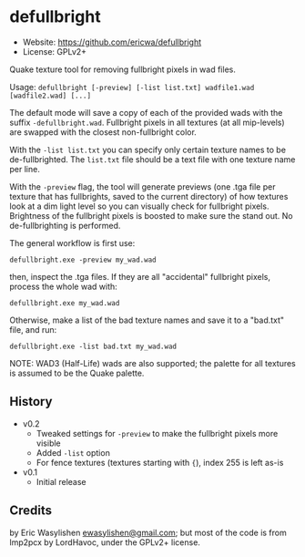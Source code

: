 defullbright
============

- Website: https://github.com/ericwa/defullbright
- License: GPLv2+

Quake texture tool for removing fullbright pixels in wad files.

Usage: `defullbright [-preview] [-list list.txt] wadfile1.wad [wadfile2.wad] [...]`

The default mode will save a copy of each of the provided wads with the suffix `-defullbright.wad`. Fullbright pixels in all textures (at all mip-levels) are swapped with the closest non-fullbright color.

With the `-list list.txt` you can specify only certain texture names to be de-fullbrighted. The `list.txt` file should be a text file with one texture name per line.

With the `-preview` flag, the tool will generate previews (one .tga file per texture that has fullbrights, saved to the current directory) of how textures look at a dim light level so you can visually check for fullbright pixels. Brightness of the fullbright pixels is boosted to make sure the stand out. No de-fullbrighting is performed.

The general workflow is first use:
```
defullbright.exe -preview my_wad.wad
```
then, inspect the .tga files. If they are all "accidental" fullbright pixels, process the whole wad with:
```
defullbright.exe my_wad.wad
```
Otherwise, make a list of the bad texture names and save it to a "bad.txt" file, and run:
```
defullbright.exe -list bad.txt my_wad.wad
```

NOTE: WAD3 (Half-Life) wads are also supported; the palette for all textures is assumed to be the Quake palette.

History
-------

- v0.2
    - Tweaked settings for `-preview` to make the fullbright pixels more visible
    - Added `-list` option
    - For fence textures (textures starting with `{`), index 255 is left as-is
- v0.1
    - Initial release

Credits
-------

by Eric Wasylishen <ewasylishen@gmail.com>; but most of the code is from lmp2pcx by LordHavoc, under the GPLv2+ license.